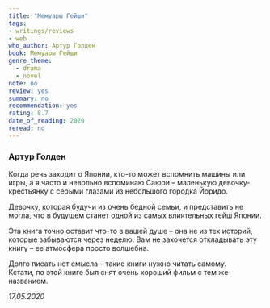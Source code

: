 ```yaml
---
title: "Мемуары Гейши"
tags: 
- writings/reviews
- web
who_author: Артур Голден
book: Мемуары Гейши
genre_theme:
  - drama
  - novel
note: no
review: yes
summary: no
recommendation: yes
rating: 8.7
date_of_reading: 2020
reread: no
---
```

### Артур Голден
  
Когда речь заходит о Японии, кто-то может вспомнить машины или игры, а я часто и невольно вспоминаю Саюри – маленькую девочку-крестьянку с серыми глазами из небольшого городка Йоридо.

Девочку, которая будучи из очень бедной семьи, и представить не могла, что в будущем станет одной из самых влиятельных гейш Японии.

Эта книга точно оставит что-то в вашей душе – она не из тех историй, которые забываются через неделю. Вам не захочется откладывать эту книгу – ее атмосфера просто волшебна.

Долго писать нет смысла – такие книги нужно читать самому.  
Кстати, по этой книге был снят очень хороший фильм с тем же названием.  
  
_17.05.2020_